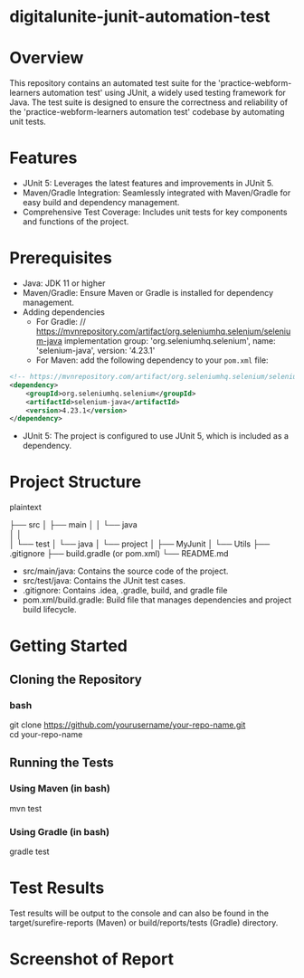 # digitalunite-junit-automation-test
# Overview
This repository contains an automated test suite for the 'practice-webform-learners automation test' using JUnit, a widely used testing framework for Java. The test suite is designed to ensure the correctness and reliability of the 'practice-webform-learners automation test' codebase by automating unit tests.

# Features
* JUnit 5: Leverages the latest features and improvements in JUnit 5.
* Maven/Gradle Integration: Seamlessly integrated with Maven/Gradle for easy build and dependency management.
* Comprehensive Test Coverage: Includes unit tests for key components and functions of the project.

# Prerequisites
* Java: JDK 11 or higher
* Maven/Gradle: Ensure Maven or Gradle is installed for dependency management.
* Adding dependencies
    - For Gradle: // https://mvnrepository.com/artifact/org.seleniumhq.selenium/selenium-java
implementation group: 'org.seleniumhq.selenium', name: 'selenium-java', version: '4.23.1'
    - For Maven: add the following dependency to your `pom.xml` file:

```xml
<!-- https://mvnrepository.com/artifact/org.seleniumhq.selenium/selenium-java -->
<dependency>
    <groupId>org.seleniumhq.selenium</groupId>
    <artifactId>selenium-java</artifactId>
    <version>4.23.1</version>
</dependency>
```

* JUnit 5: The project is configured to use JUnit 5, which is included as a dependency.

# Project Structure

plaintext

├── src
│   ├── main
│   │   └── java                             
│   │                
│   └── test
│       └── java
│           └── project
│                 ├── MyJunit
│                 └── Utils
├── .gitignore
├── build.gradle (or pom.xml)
└── README.md

* src/main/java: Contains the source code of the project. <br />
* src/test/java: Contains the JUnit test cases.<br />
* .gitignore: Contains .idea, .gradle, build, and gradle file<br />
* pom.xml/build.gradle: Build file that manages dependencies and project build lifecycle.

# Getting Started
## Cloning the Repository

### bash
git clone https://github.com/yourusername/your-repo-name.git <br />
cd your-repo-name

## Running the Tests
### Using Maven (in bash)
mvn test

### Using Gradle (in bash)
gradle test

# Test Results
Test results will be output to the console and can also be found in the target/surefire-reports (Maven) or build/reports/tests (Gradle) directory.

# Screenshot of Report
